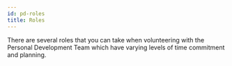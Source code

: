 ```yaml
---
id: pd-roles
title: Roles
---
```


There are several roles that you can take when volunteering with the Personal Development Team which have varying levels of time commitment and planning.
